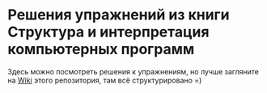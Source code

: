 # Решения упражнений из книги Структура и интерпретация компьютерных программ

Здесь можно посмотреть решения к упражнениям, но лучше
загляните на [Wiki](https://github.com/geooooo/sicp-answers/wiki) этого репозитория, там всё структурировано =)
